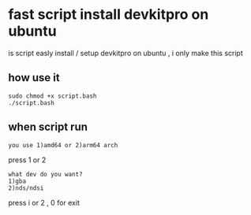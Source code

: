 fast script install devkitpro on ubuntu
=======================================
is script easly install / setup devkitpro on ubuntu , i only make this script 
## how use it
```
sudo chmod +x script.bash
./script.bash
```
## when script run
```
you use 1)amd64 or 2)arm64 arch
```
press 1 or 2

```
what dev do you want?
1)gba
2)nds/ndsi
```
press i or 2 , 0 for exit
